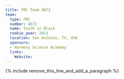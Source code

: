 ```yaml
---
title: FRC Team 4672
team:
  type: FRC
  number: 4672
  name: Youth in Black
  rookie_year: 2013
  location: San Antonio, TX, USA
  sponsors:
  - Harmony Science Academy
  links:
    Website:
---
```


{% include remove_this_line_and_add_a_paragraph %}